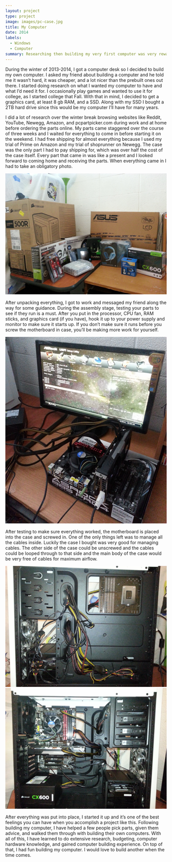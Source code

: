 ```yaml
---
layout: project
type: project
image: images/pc-case.jpg
title: My Computer
date: 2014
labels:
  - Windows
  - Computer
summary: Researching then building my very first computer was very rewarding.
---
```


During the winter of 2013-2014, I got a computer desk so I decided to build my own computer. I asked my friend about building a computer and he told me it wasn’t hard, it was cheaper, and a lot nicer than the prebuilt ones out there. I started doing research on what I wanted my computer to have and what I’d need it for. I occasionally play games and wanted to use it for college, as I started college that Fall. With that in mind, I decided to get a graphics card, at least 8 gb RAM, and a SSD. Along with my SSD I bought a 2TB hard drive since this would be my computer I’ll have for many years. 

I did a lot of research over the winter break browsing websites like Reddit, YouTube, Newegg, Amazon, and pcpartpicker.com during work and at home before ordering the parts online. My parts came staggered over the course of three weeks and I waited for everything to come in before starting it on the weekend. I had free shipping for almost everything because I used my trial of Prime on Amazon and my trial of shoprunner on Newegg. The case was the only part I had to pay shipping for, which was over half the cost of the case itself. Every part that came in was like a present and I looked forward to coming home and receiving the parts. When everything came in I had to take an obligatory photo.

  <img class="ui medium right rounded image" src="../images/pcparts.jpg">

After unpacking everything, I got to work and messaged my friend along the way for some guidance. During the assembly stage, testing your parts to see if they run is a must. After you put in the processor, CPU fan, RAM sticks, and graphics card (if you have), hook it up to your power supply and monitor to make sure it starts up. If you don’t make sure it runs before you screw the motherboard in case, you’ll be making more work for yourself.

  <img class="ui medium left rounded image" src="../images/component-testing.jpg">

After testing to make sure everything worked, the motherboard is placed into the case and screwed in. One of the only things left was to manage all the cables inside. Luckily the case I bought was very good for managing cables. The other side of the case could be unscrewed and the cables could be looped through to that side and the main body of the case would be very free of cables for maximum airflow.

  <img class="ui medium left floated rounded image" src="../images/cable-management.jpg">
  
  <img class="ui medium right rounded image" src="../images/cable-management1.jpg">

After everything was put into place, I started it up and it’s one of the best feelings you can have when you accomplish a project like this. Following building my computer, I have helped a few people pick parts, given them advice, and walked them through with building their own computers. With all of this, I have learned to do extensive research, budgeting, computer hardware knowledge, and gained computer building experience. On top of that, I had fun building my computer. I would love to build another when the time comes. 



  
  

